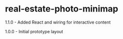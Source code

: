 # real-estate-photo-minimap
1.1.0 - Added React and wiring for interactive content

1.0.0 - Initial prototype layout
